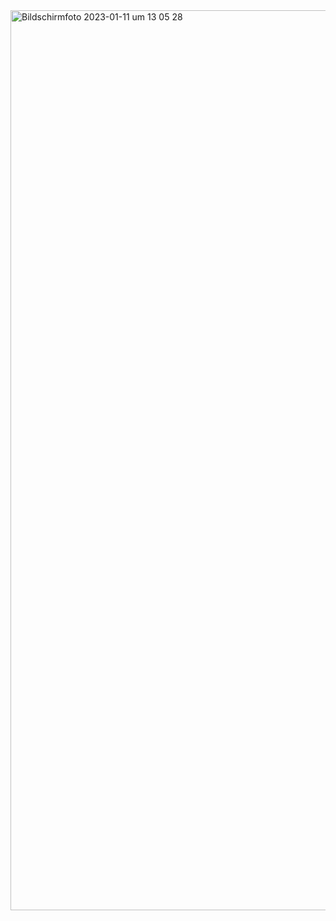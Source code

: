
<img width="1440" alt="Bildschirm­foto 2023-01-11 um 13 05 28" src="https://user-images.githubusercontent.com/71287015/211802184-6ccea0de-5cfd-4253-bb88-88e951ebde6f.png">
